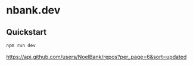 # nbank.dev

## Quickstart

```bash
npm run dev
```

https://api.github.com/users/NoelBank/repos?per_page=6&sort=updated
